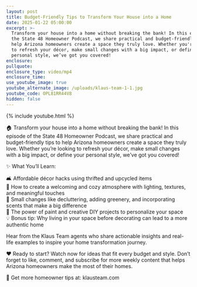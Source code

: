 ```yaml
---
layout: post
title: Budget-Friendly Tips to Transform Your House into a Home
date: 2025-01-22 05:00:00
excerpt: >-
  Transform your house into a home without breaking the bank! In this episode of
  the State 48 Homeowner Podcast, we share practical and budget-friendly tips to
  help Arizona homeowners create a space they truly love. Whether you're looking
  to refresh your décor, make small changes with a big impact, or define your
  personal style, we’ve got you covered!
enclosure:
pullquote:
enclosure_type: video/mp4
enclosure_time:
use_youtube_image: true
youtube_alternate_image: /uploads/klaus-team-1-1.jpg
youtube_code: OPL81RR44V8
hidden: false
---
```

{% include youtube.html %}

🏠 Transform your house into a home without breaking the bank! In this episode of the State 48 Homeowner Podcast, we share practical and budget-friendly tips to help Arizona homeowners create a space they truly love. Whether you’re looking to refresh your décor, make small changes with a big impact, or define your personal style, we’ve got you covered!

✨ What You’ll Learn:

🛋️ Affordable décor hacks using thrifted and upcycled items<br>🌟 How to create a welcoming and cozy atmosphere with lighting, textures, and meaningful touches<br>🌱 Small changes like decluttering, adding greenery, and incorporating scents that make a big difference<br>🎨 The power of paint and creative DIY projects to personalize your space<br>💡 Bonus tip: Why living in your space before decorating can lead to a more authentic home

Hear from the Klaus Team agents who share actionable insights and real-life examples to inspire your home transformation journey.

❤️ Ready to start? Watch now for ideas that fit every budget and style. Don’t forget to like, comment, and subscribe for more weekly content that helps Arizona homeowners make the most of their homes.

📌 Get more homeowner tips at: klausteam.com